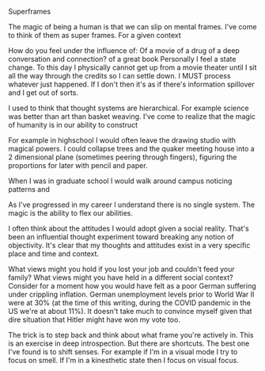 Superframes

The magic of being a human is that we can slip on mental frames. I've come to think of them as super frames. For a given context 

How do you feel under the influence of:
Of a movie
of a drug
of a deep conversation and connection?
of a  great book
Personally I feel a state change. To this day I physically cannot get up from a movie theater until I sit all the way through the credits so I can settle down. I MUST process whatever just happened. If I don't then it's as if there's information spillover and I get out of sorts. 

I used to think that thought systems are hierarchical. For example science was better than art than basket weaving. I've come to realize that the magic of humanity is in our ability to construct

For example in highschool I would often leave the drawing studio with magical powers. I could collapse trees and the quaker meeting house into a 2 dimensional plane (sometimes peering through fingers), figuring the proportions for later with pencil and paper.

When I was in graduate school I would walk around campus noticing patterns and 

As I've progressed in my career I understand there is no single system. The magic is the ability to flex our abilities. 

I often think about the attitudes I would adopt given a social reality. That's been an influential thought experiment toward breaking any notion of objectivity. It's clear that my thoughts and attitudes exist in a very specific place and time and context. 

What views might you hold if you lost your job and couldn't feed your family? What views might you have held in a different social context? 
Consider for a moment how you would have felt as a poor German suffering under crippling inflation. German unemployment levels prior to World War II were at 30% (at the time of this writing, during the COVID pandemic in the US we're at about 11%). It doesn't take much to convince myself given that dire situation that Hitler might have won my vote too.

The trick is to step back and think about what frame you're actively in. This is an exercise in deep introspection. But there are shortcuts. The best one I've found is to shift senses. For example if I'm in a visual mode I try to focus on smell. If I'm in a kinesthetic state then I focus on visual focus.
